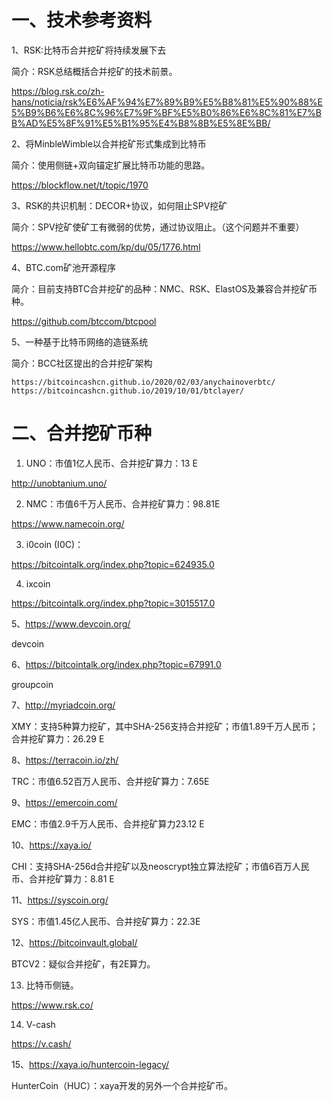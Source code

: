
# 一、技术参考资料

1、RSK:比特币合并挖矿将持续发展下去

简介：RSK总结概括合并挖矿的技术前景。

https://blog.rsk.co/zh-hans/noticia/rsk%E6%AF%94%E7%89%B9%E5%B8%81%E5%90%88%E5%B9%B6%E6%8C%96%E7%9F%BF%E5%B0%86%E6%8C%81%E7%BB%AD%E5%8F%91%E5%B1%95%E4%B8%8B%E5%8E%BB/

2、将MinbleWimble以合并挖矿形式集成到比特币

简介：使用侧链+双向锚定扩展比特币功能的思路。

https://blockflow.net/t/topic/1970

3、RSK的共识机制：DECOR+协议，如何阻止SPV挖矿

简介：SPV挖矿使矿工有微弱的优势，通过协议阻止。（这个问题并不重要）

https://www.hellobtc.com/kp/du/05/1776.html

4、BTC.com矿池开源程序

简介：目前支持BTC合并挖矿的品种：NMC、RSK、ElastOS及兼容合并挖矿币种。

https://github.com/btccom/btcpool

5、一种基于比特币网络的造链系统

简介：BCC社区提出的合并挖矿架构
```
https://bitcoincashcn.github.io/2020/02/03/anychainoverbtc/
https://bitcoincashcn.github.io/2019/10/01/btclayer/
```
# 二、合并挖矿币种

1. UNO：市值1亿人民币、合并挖矿算力：13 E

http://unobtanium.uno/   

2. NMC：市值6千万人民币、合并挖矿算力：98.81E

https://www.namecoin.org/


3. i0coin (I0C)：

https://bitcointalk.org/index.php?topic=624935.0


4. ixcoin

https://bitcointalk.org/index.php?topic=3015517.0


5、https://www.devcoin.org/

devcoin

6、https://bitcointalk.org/index.php?topic=67991.0

groupcoin

7、http://myriadcoin.org/

XMY：支持5种算力挖矿，其中SHA-256支持合并挖矿；市值1.89千万人民币；合并挖矿算力：26.29 E

8、https://terracoin.io/zh/

TRC：市值6.52百万人民币、合并挖矿算力：7.65E

9、https://emercoin.com/

EMC：市值2.9千万人民币、合并挖矿算力23.12 E

10、https://xaya.io/

CHI：支持SHA-256d合并挖矿以及neoscrypt独立算法挖矿；市值6百万人民币、合并挖矿算力：8.81 E

11、https://syscoin.org/

SYS：市值1.45亿人民币、合并挖矿算力：22.3E

12、https://bitcoinvault.global/

BTCV2：疑似合并挖矿，有2E算力。

13. 比特币侧链。

https://www.rsk.co/

14. V-cash

https://v.cash/


15、https://xaya.io/huntercoin-legacy/

HunterCoin（HUC）：xaya开发的另外一个合并挖矿币。





